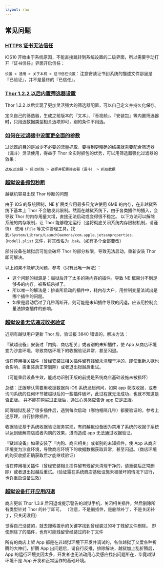 ```yaml
---
layout: raw
---
```


## 常见问题

### [HTTPS 证书无法信任]()

iOS10 开始由于系统原因，不能直接跳转到系统设置的二级界面，所以需要手动打开『证书信任』界面开启信任：

`设置 > 通用 > 关于本机 > 证书信任设置`：注意安装证书到系统的描述文件那里是『已验证』，并不是最终的『已信任』。


### [Thor 1.2.2 以后内置筛选器设置]()

Thor 1.2.2 以后实现了更加灵活强大的筛选器配置，可以自己定义并持久化保存。

定义自己的筛选器，生成之前版本的『文本』、『音视频』、『安装包』等内置筛选器时，只用选数据类型相关选项即可，别的条件不用选。


### [如何在过滤器中设置更全面的参数]()

过滤器的目的是减少不必要的流量抓取，要得到更精确的结果就需要配合筛选器（漏斗）灵活使用，得益于 Thor 全实时抓包的优势，可以用筛选器强化过滤器的效果：

`选取过滤器 > 启动抓包 > 选择并配置筛选器（漏斗） > 抓取数据`


### [越狱设备抓包秒断]()

越狱机容易出现 Thor 秒断的问题

由于 iOS 的系统限制，NE 扩展类应用最多只允许使用 6MB 的内存，在非越狱系统下基本上 Thor 不会触发此限制。然而在越狱系统下，由于各类插件的插入，会导致 Thor 的内存用量大增，直接无法启动或变得很不稳定。
以下方法可以解除系统的内存限制，让 Thor 能够稳定运行（这将彻底关闭系统内存限制机制，请谨慎）
使用 `iFile` 等文件管理工具，找到`/System/Library/LaunchDaemons/com.apple.jetsamproperties.{Model}.plist` 文件，将其改名为 `.bak`。（如有多个全部要改）

部分设备在越狱后可能会破坏 Thor 的部分权限，导致无法启动，重新安装 Thor 即可解决。

以上如果不能解决问题，参考（只有此唯一解法）：
* 这个问题的根源是：越狱后开了太多的耗内存的插件。导致 NE 框架分不到足够多的内存，被系统杀掉了。
* 所以唯一的解法是：排查所启动的插件中，耗内存大户，用控制变量法试出是哪个插件的问题。
* 如果是启动后过了几秒再断开，则可能是未知插件导致的闪退，应该用控制变量法排查插件的影响。


### [越狱设备无法通过收据验证]()

近期有越狱用户更新 Thor  后，验证报 3840 错误的，解决方法：

『狱越设备』安装过『内购、商店相关』或者别的未知插件，使 App 从商店环境变为沙盒环境，导致商店环境下的收据验证异常，甚至闪退。

请在停用相关插件（曾经安装过相关插件留有残留未清理干净的，即使重新入獄也会影响，需重装后正常删除）或者退出狱越后重试。

（可能重启设备生效，能成功识别正版的前提是系统商店基础设施未被损坏）

总结：正版辩认需要用收据数据向 iOS 系统发起询问，如果 app 获取收据，或者询问系统的任何环节被越狱后的一些插件破坏，此过程就无法成功，也就不知道是否正版。
并不能在购买过正版后，通过心灵感应告诉 app 它是正版。


同理越狱乱装了很多插件后，遇到每次启动（哪怕相隔几秒）都要验证的，参考上述原理，自行排除插件。

收据验证基于系统收据验证服务实现，有的越狱设备因为禁用了系统的收据子系统以达到破解商店或者内购的效果，进而造成 app 无法通过收据验证。

『狱越设备』如果安装了『内购、商店相关』或者别的未知插件，使 App 从商店环境变为沙盒环境，导致商店环境下的收据数据获取异常，甚至闪退。（商店环境的购买收据正确获取后才能继续验证）

请在停用相关插件（曾经安装相关插件留有残留未清理干净的，请重装后正常删除）或者退出狱越后重试。（验证需在系统商店基础设施未被破坏的情况下进行，也许重启设备生效）


### [越狱设备打开应用闪退]()

商店更新 Thor 1.3.9 后闪退或提示警告的越狱手机，关闭相关插件，然后删除所有类型针对 Thor 的补丁即可。
（注意，不是删插件，是删除补丁，不是关闭补丁，只关闭没用）

觉得自己没装的，就去搜索提示的关键字找到曾经装过的补丁残留文件删除。
即使删除了的插件，也有可能残留曾经装过的补丁文件

所有的商店上架 App 都是在非越狱环境下开发并调试的，各位越狱了又爱各种折腾的大神们，折腾 App 出问题后，请自行反推，排除解决，越狱加上乱折腾后，App 的运行环境变因太多，开发者也无法动用心灵感应找出问题所在，毕竟越狱环境不是 App 开发和正常运作的基础环境。